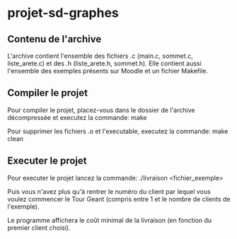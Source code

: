 # projet-sd-graphes

## Contenu de l'archive

L'archive contient l'ensemble des fichiers .c (main.c, sommet.c, liste_arete.c) et des .h (liste_arete.h, sommet.h).
Elle contient aussi l'ensemble des exemples présents sur Moodle et un fichier Makefile.

## Compiler le projet

Pour compiler le projet, placez-vous dans le dossier de l'archive décompressée et executez la commande:
    make

Pour supprimer les fichiers .o et l'executable, executez la commande:
    make clean

## Executer le projet

Pour executer le projet lancez la commande:
    ./livraison <fichier_exemple>

Puis vous n'avez plus qu'à rentrer le numéro du client par lequel vous voulez commencer le Tour Geant (compris entre 1 et le nombre de clients de l'exemple).

Le programme affichera le coût minimal de la livraison (en fonction du premier client choisi).
